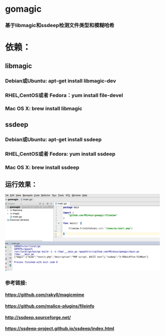 # gomagic 
### 基于libmagic和ssdeep检测文件类型和模糊哈希


# 依赖：
## libmagic
### Debian或Ubuntu: apt-get install libmagic-dev
### RHEL,CentOS或者 Fedora：yum install file-devel
### Mac OS X: brew install libmagic

## ssdeep
### Debian或Ubuntu: apt-get install ssdeep
### RHEL,CentOS或者 Fedora: yum install ssdeep
### Mac OS X: brew install ssdeep

## 运行效果：
![image](gomagic.png)

### 参考链接:
#### https://github.com/rakyll/magicmime
#### https://github.com/malice-plugins/fileinfo
#### http://ssdeep.sourceforge.net/
#### https://ssdeep-project.github.io/ssdeep/index.html